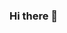 ### Hi there 👋

<!--
**Sdoge11/Sdoge11** is a ✨ _special_ ✨ repository because its `README.md` (this file) appears on your GitHub profile.
